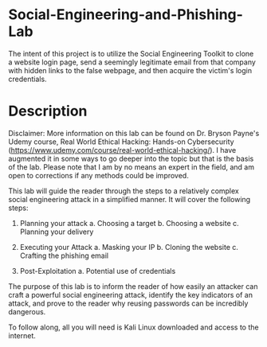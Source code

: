 # Social-Engineering-and-Phishing-Lab
The intent of this project is to utilize the Social Engineering Toolkit to clone a website login page, send a seemingly legitimate email from that company with hidden links to the false webpage, and then acquire the victim's login credentials.

# Description
Disclaimer: More information on this lab can be found on Dr. Bryson Payne's Udemy course, Real World Ethical Hacking: Hands-on Cybersecurity (https://www.udemy.com/course/real-world-ethical-hacking/). I have augmented it in some ways to go deeper into the topic but that is the basis of the lab. Please note that I am by no means an expert in the field, and am open to corrections if any methods could be improved.

This lab will guide the reader through the steps to a relatively complex social engineering attack in a simplified manner. It will cover the following steps:
1) Planning your attack
     a. Choosing a target
     b. Choosing a website
     c. Planning your delivery

2) Executing your Attack
     a. Masking your IP
     b. Cloning the website
     c. Crafting the phishing email

3) Post-Exploitation
     a. Potential use of credentials

The purpose of this lab is to inform the reader of how easily an attacker can craft a powerful social engineering attack, identify the key indicators of an attack, and prove to the reader why reusing passwords can be incredibly dangerous.

To follow along, all you will need is Kali Linux downloaded and access to the internet.
